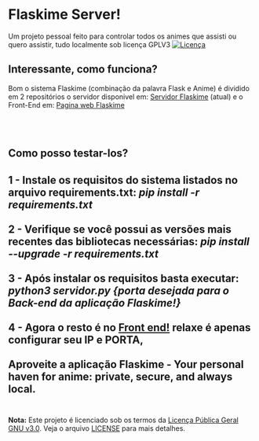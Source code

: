 # Flaskime Server!
Um projeto pessoal feito para controlar todos os animes que assisti ou quero assistir, tudo localmente sob licença GPLV3
[![Licença](https://www.gnu.org/graphics/gplv3-127x51.png)](https://www.gnu.org/licenses/gpl-3.0.html)

## Interessante, como funciona?
Bom o sistema Flaskime (combinação da palavra Flask e Anime) é dividido em 2 repositórios o servidor disponivel em:
<a href="https://github.com/Atn4s/Flaskime_server">Servidor Flaskime</a> (atual)
e o Front-End em:
<a href="https://github.com/Atn4s/Flaskime_web">Pagina web Flaskime</a>

<br>
<br>

## Como posso testar-los?

<b> 1 - Instale os requisitos do sistema listados no arquivo requirements.txt: </b>
<i> pip install -r requirements.txt </i>
<br>
<br>
<b> 2 - Verifique se você possui as versões mais recentes das bibliotecas necessárias: </b>
<i> pip install --upgrade -r requirements.txt </i>
<br>
<br>
<b> 3 - Após instalar os requisitos basta executar: </b>
<br> 
<i> python3 servidor.py {porta desejada para o Back-end da aplicação Flaskime!} </i>
<br>
<br>
<b> 4 - Agora o resto é no <a href="https://github.com/Atn4s/Flaskime_web">Front end!</a> relaxe é apenas configurar seu IP e PORTA, </b>
<br>
<br>
<b> Aproveite a aplicação Flaskime - Your personal haven for anime: private, secure, and always local.</b>
<br>
<br>
---
**Nota:**
Este projeto é licenciado sob os termos da [Licença Pública Geral GNU v3.0](https://www.gnu.org/licenses/gpl-3.0.html). Veja o arquivo [LICENSE](LICENSE) para mais detalhes.